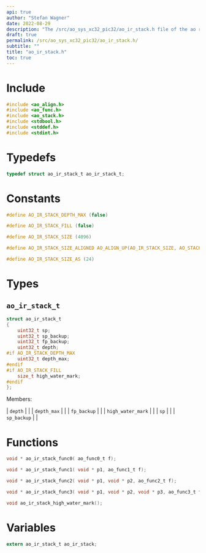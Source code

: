 ```yaml
---
api: true
author: "Stefan Wagner"
date: 2022-08-29
description: "The /src/ao_sys_xc32_pic32/ao_ir_stack.h file of the ao real-time operating system."
draft: true
permalink: /src/ao_sys_xc32_pic32/ao_ir_stack.h/
subtitle: ""
title: "ao_ir_stack.h"
toc: true
---
```


# Include

```c
#include <ao_align.h>
#include <ao_func.h>
#include <ao_stack.h>
#include <stdbool.h>
#include <stddef.h>
#include <stdint.h>
```

# Typedefs

```c
typedef struct ao_ir_stack_t ao_ir_stack_t;
```

# Constants

```c
#define AO_IR_STACK_DEPTH_MAX (false)
```

```c
#define AO_IR_STACK_FILL (false)
```

```c
#define AO_IR_STACK_SIZE (4096)
```

```c
#define AO_IR_STACK_SIZE_ALIGNED AO_ALIGN_UP(AO_IR_STACK_SIZE, AO_STACK_ALIGN)
```

```c
#define AO_IR_STACK_SIZE_AS (24)
```

# Types

## `ao_ir_stack_t`

```c
struct ao_ir_stack_t
{
    uint32_t sp;
    uint32_t sp_backup;
    uint32_t fp_backup;
    uint32_t depth;
#if AO_IR_STACK_DEPTH_MAX
    uint32_t depth_max;
#endif
#if AO_IR_STACK_FILL
    size_t high_water_mark;
#endif
};
```

Members:

| `depth` | |
| `depth_max` | |
| `fp_backup` | |
| `high_water_mark` | |
| `sp` | |
| `sp_backup` | |

# Functions

```c
void * ao_ir_stack_func0( ao_func0_t f);
```

```c
void * ao_ir_stack_func1( void * p1, ao_func1_t f);
```

```c
void * ao_ir_stack_func2( void * p1, void * p2, ao_func2_t f);
```

```c
void * ao_ir_stack_func3( void * p1, void * p2, void * p3, ao_func3_t f);
```

```c
void ao_ir_stack_high_water_mark();
```

# Variables

```c
extern ao_ir_stack_t ao_ir_stack;
```

